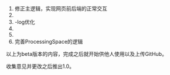 1. 修正主逻辑，实现网页前后端的正常交互 
2. 
3. -log优化
4. 
5. 
6. 完善ProcessingSpace的逻辑



以上为beta版本的内容，完成之后就开始供他人使用以及上传GitHub。

收集意见并更改之后推出1.0。

